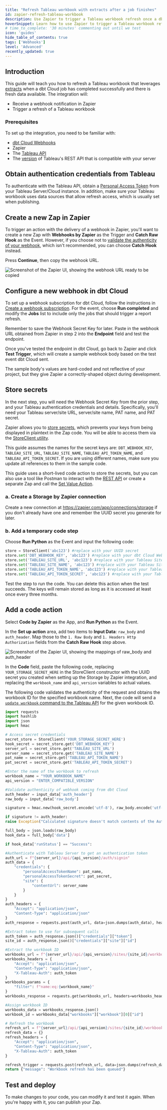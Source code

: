 ```yaml
---
title: "Refresh Tableau workbook with extracts after a job finishes"
id: zapier-refresh-tableau-workbook
description: Use Zapier to trigger a Tableau workbook refresh once a dbt Cloud job completes successfully.
hoverSnippet: Learn how to use Zapier to trigger a Tableau workbook refresh once a dbt Cloud job completes successfully.
# time_to_complete: '30 minutes' commenting out until we test
icon: 'guides'
hide_table_of_contents: true
tags: ['Webhooks']
level: 'Advanced'
recently_updated: true
---
```


<div style={{maxWidth: '900px'}}>

## Introduction

This guide will teach you how to refresh a Tableau workbook that leverages [extracts](https://help.tableau.com/current/pro/desktop/en-us/extracting_data.htm) when a dbt Cloud job has completed successfully and there is fresh data available. The integration will:

 - Receive a webhook notification in Zapier
 - Trigger a refresh of a Tableau workbook

### Prerequisites

To set up the integration, you need to be familiar with:

- [dbt Cloud Webhooks](/docs/deploy/webhooks)
- Zapier
- The [Tableau API](https://help.tableau.com/current/api/rest_api/en-us/REST/rest_api.htm)
- The [version](https://help.tableau.com/current/api/rest_api/en-us/REST/rest_api_concepts_versions.htm#rest_api_versioning) of Tableau's REST API that is compatible with your server 


## Obtain authentication credentials from Tableau
To authenticate with the Tableau API, obtain a [Personal Access Token](https://help.tableau.com/current/server/en-us/security_personal_access_tokens.htm) from your Tableau Server/Cloud instance. In addition, make sure your Tableau workbook uses data sources that allow refresh access, which is usually set when publishing.

## Create a new Zap in Zapier
To trigger an action with the delivery of a webhook in Zapier, you'll want to create a new Zap with **Webhooks by Zapier** as the Trigger and **Catch Raw Hook** as the Event.  However, if you choose not to [validate the authenticity of your webhook](/docs/deploy/webhooks#validate-a-webhook), which isn't recommended, you can choose **Catch Hook** instead.  

Press **Continue**, then copy the webhook URL. 

![Screenshot of the Zapier UI, showing the webhook URL ready to be copied](/img/guides/orchestration/webhooks/zapier-common/catch-raw-hook.png)

## Configure a new webhook in dbt Cloud
To set up a webhook subscription for dbt Cloud, follow the instructions in [Create a webhook subscription](/docs/deploy/webhooks#create-a-webhook-subscription). For the event, choose **Run completed** and modify the **Jobs** list to include only the jobs that should trigger a report refresh.

Remember to save the Webhook Secret Key for later. Paste in the webhook URL obtained from Zapier in step 2 into the **Endpoint** field and test the endpoint.

Once you've tested the endpoint in dbt Cloud, go back to Zapier and click **Test Trigger**, which will create a sample webhook body based on the test event dbt Cloud sent.

The sample body's values are hard-coded and not reflective of your project, but they give Zapier a correctly-shaped object during development. 

## Store secrets 
In the next step, you will need the Webhook Secret Key from the prior step, and your Tableau authentication credentials and details.  Specifically, you'll need your Tableau server/site URL, server/site name, PAT name, and PAT secret.

Zapier allows you to [store secrets](https://help.zapier.com/hc/en-us/articles/8496293271053-Save-and-retrieve-data-from-Zaps), which prevents your keys from being displayed in plaintext in the Zap code. You will be able to access them via the [StoreClient utility](https://help.zapier.com/hc/en-us/articles/8496293969549-Store-data-from-code-steps-with-StoreClient).

This guide assumes the names for the secret keys are: `DBT_WEBHOOK_KEY`, `TABLEAU_SITE_URL`, `TABLEAU_SITE_NAME`, `TABLEAU_API_TOKEN_NAME`, and `TABLEAU_API_TOKEN_SECRET`. If you are using different names, make sure you update all references to them in the sample code.

This guide uses a short-lived code action to store the secrets, but you can also use a tool like Postman to interact with the [REST API](https://store.zapier.com/) or create a separate Zap and call the [Set Value Action](https://help.zapier.com/hc/en-us/articles/8496293271053-Save-and-retrieve-data-from-Zaps#3-set-a-value-in-your-store-0-3).

### a. Create a Storage by Zapier connection 

Create a new connection at https://zapier.com/app/connections/storage if you don't already have one and remember the UUID secret you generate for later.

### b. Add a temporary code step

Choose **Run Python** as the Event and input the following code: 

```python 
store = StoreClient('abc123') #replace with your UUID secret
store.set('DBT_WEBHOOK_KEY', 'abc123') #replace with your dbt Cloud Webhook key
store.set('TABLEAU_SITE_URL', 'abc123') #replace with your Tableau Site URL, inclusive of https:// and .com
store.set('TABLEAU_SITE_NAME', 'abc123') #replace with your Tableau Site/Server Name
store.set('TABLEAU_API_TOKEN_NAME', 'abc123') #replace with your Tableau API Token Name
store.set('TABLEAU_API_TOKEN_SECRET', 'abc123') #replace with your Tableau API Secret
```

Test the step to run the code. You can delete this action when the test succeeds. The keys will remain stored as long as it is accessed at least once every three months.

## Add a code action
Select **Code by Zapier** as the App, and **Run Python** as the Event. 

In the **Set up action** area, add two items to **Input Data**: `raw_body` and `auth_header`. Map those to the `1. Raw Body` and `1. Headers Http Authorization` fields from the **Catch Raw Hook** step above.

![Screenshot of the Zapier UI, showing the mappings of raw_body and auth_header](/img/guides/orchestration/webhooks/zapier-common/run-python.png)

In the **Code** field, paste the following code, replacing `YOUR_STORAGE_SECRET_HERE` in the StoreClient constructor with the UUID secret you created when setting up the Storage by Zapier integration, and replacing the `workbook_name` and `api_version` variables to actual values.

The following code validates the authenticity of the request and obtains the workbook ID for the specified workbook name.  Next, the code will send a [`update workbook` command to the Tableau API](https://help.tableau.com/current/api/rest_api/en-us/REST/rest_api_ref_workbooks_and_views.htm#update_workbook_now) for the given workbook ID.

```python
import requests
import hashlib
import json
import hmac

# Access secret credentials
secret_store = StoreClient('YOUR_STORAGE_SECRET_HERE')
hook_secret = secret_store.get('DBT_WEBHOOK_KEY')
server_url = secret_store.get('TABLEAU_SITE_URL')
server_name = secret_store.get('TABLEAU_SITE_NAME')
pat_name = secret_store.get('TABLEAU_API_TOKEN_NAME')
pat_secret = secret_store.get('TABLEAU_API_TOKEN_SECRET')

#Enter the name of the workbook to refresh
workbook_name = "YOUR_WORKBOOK_NAME"
api_version = "ENTER_COMPATIBLE_VERSION"

#Validate authenticity of webhook coming from dbt Cloud
auth_header = input_data['auth_header']
raw_body = input_data['raw_body']

signature = hmac.new(hook_secret.encode('utf-8'), raw_body.encode('utf-8'), hashlib.sha256).hexdigest()

if signature != auth_header:
raise Exception("Calculated signature doesn't match contents of the Authorization header. This webhook may not have been sent from dbt Cloud.")

full_body = json.loads(raw_body)
hook_data = full_body['data'] 

if hook_data['runStatus'] == "Success":

#Authenticate with Tableau Server to get an authentication token
auth_url = f"{server_url}/api/{api_version}/auth/signin"
auth_data = {
    "credentials": {
        "personalAccessTokenName": pat_name,
        "personalAccessTokenSecret": pat_secret,
        "site": {
            "contentUrl": server_name
        }
    }
}
auth_headers = {
    "Accept": "application/json",
    "Content-Type": "application/json"
}
auth_response = requests.post(auth_url, data=json.dumps(auth_data), headers=auth_headers)

#Extract token to use for subsequent calls
auth_token = auth_response.json()["credentials"]["token"]
site_id = auth_response.json()["credentials"]["site"]["id"]

#Extract the workbook ID
workbooks_url = f"{server_url}/api/{api_version}/sites/{site_id}/workbooks"
workbooks_headers = {
    "Accept": "application/json",
    "Content-Type": "application/json",
    "X-Tableau-Auth": auth_token
}
workbooks_params = {
    "filter": f"name:eq:{workbook_name}"
}
workbooks_response = requests.get(workbooks_url, headers=workbooks_headers, params=workbooks_params)

#Assign workbook ID
workbooks_data = workbooks_response.json()
workbook_id = workbooks_data["workbooks"]["workbook"][0]["id"]

# Refresh the workbook
refresh_url = f"{server_url}/api/{api_version}/sites/{site_id}/workbooks/{workbook_id}/refresh"
refresh_data = {}
refresh_headers = {
    "Accept": "application/json",
    "Content-Type": "application/json",
    "X-Tableau-Auth": auth_token
}

refresh_trigger = requests.post(refresh_url, data=json.dumps(refresh_data), headers=refresh_headers)
return {"message": "Workbook refresh has been queued"}
```

## Test and deploy
To make changes to your code, you can modify it and test it again. When you're happy with it, you can publish your Zap.

</div>
